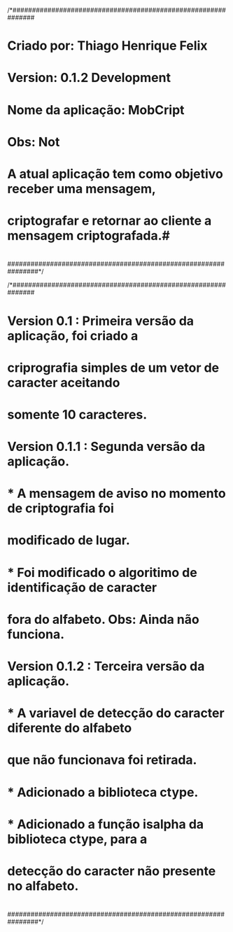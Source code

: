 /*##############################################################
#                                                              #
#  Criado por: Thiago Henrique Felix                           #
#  Version: 0.1.2 Development                                  #
#  Nome da aplicação: MobCript                                 #
#  Obs: Not                                                    #
#                                                              #
#  A atual aplicação tem como objetivo receber uma mensagem,   #
#  criptografar e retornar ao cliente a mensagem criptografada.#
#                                                              #
################################################################*/

/*##############################################################
#                                                              #
# Version 0.1 : Primeira versão da aplicação, foi criado a     #
# criprografia simples de um vetor de caracter aceitando       #
# somente 10 caracteres.                                       #
#                                                              #
# Version 0.1.1 : Segunda versão da aplicação.                 #
# * A mensagem de aviso no momento de criptografia foi         #
#   modificado de lugar.                                       #
# * Foi modificado o algoritimo de identificação de caracter   #
#    fora do alfabeto. Obs: Ainda não funciona.                #
#                                                              #
# Version 0.1.2 : Terceira versão da aplicação.                #
# * A variavel de detecção do caracter diferente do alfabeto   #
# que não funcionava foi retirada.                             #
#                                                              #
# * Adicionado a biblioteca ctype.                             #
#                                                              #
# * Adicionado a função isalpha da biblioteca ctype, para a    #
# detecção do caracter não presente no alfabeto.               #
#                                                              #
#                                                              #
#                                                              #
#                                                              #
################################################################*/
